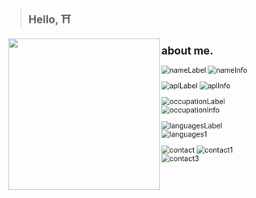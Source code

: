 
> ## Hello, ⛩️

<img align="left" src="https://avatars.githubusercontent.com/u/75546279?v=4" width="300" height="300" />

## about me.

![nameLabel](https://img.shields.io/static/v1?label=&message=name%3A&color=111&style=flat-square)
![nameInfo](https://img.shields.io/badge/-Thiago%20Abbade.-555)

![aplLabel](https://img.shields.io/static/v1?label=&message=A%2FS%2FL%3A&color=111&style=flat-square)
![aplInfo](https://img.shields.io/badge/-17%2C%20male%2C%20Brazil-555)

![occupationLabel](https://img.shields.io/static/v1?label=&message=occupation%3A&color=111&style=flat-square)
![occupationInfo](https://img.shields.io/static/v1?label=&message=student&color=555&style=flat-square)

![languagesLabel](https://img.shields.io/static/v1?label=&message=languages%3A&color=111&style=flat-square)
![languages1](https://img.shields.io/badge/-lua%20and%20c%2B%2B-555)

![contact](https://img.shields.io/static/v1?label=&message=Contact%3A&color=111&style=flat-square)
![contact1](https://img.shields.io/static/v1?logo=github&label=&message=abbadezaum&color=555&logoColor=AAA&style=flat-square)
![contact3](https://img.shields.io/static/v1?logo=discord&label=&message=stn#0666%230025&color=555&logoColor=AAA&style=flat-square)

